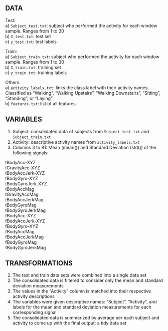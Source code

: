 DATA
----

Test:  
a) `Subject_test.txt`: subject who performed the activity for each
window sample. Ranges from 1 to 30  
b) `X_test.txt`: test set  
c) `y_test.txt`: test labels

Train:  
a) `Subject_train.txt`: subject who performed the activity for each
window sample. Ranges from 1 to 30  
b) `X_train.txt`: training set  
c) `y_train.txt`: training labels

Others:  
a) `activity_labels.txt`: links the class label with their activity
names. Classified as “Walking”, “Walking Upstairs”, “Walking
Downstairs”, “Sitting”, “Standing”, or “Laying”  
b) `features.txt`: list of all features

VARIABLES
---------

1.  Subject: consolidated data of subjects from `Subject_test.txt` and
    `Subject_train.txt`  
2.  Activity: descriptive activity names from `activity_labels.txt`  
3.  Columns 3 to 81: Mean (mean()) and Standard Deviation (std()) of the
    following signals:

tBodyAcc-XYZ  
tGravityAcc-XYZ  
tBodyAccJerk-XYZ  
tBodyGyro-XYZ  
tBodyGyroJerk-XYZ  
tBodyAccMag  
tGravityAccMag  
tBodyAccJerkMag  
tBodyGyroMag  
tBodyGyroJerkMag  
fBodyAcc-XYZ  
fBodyAccJerk-XYZ  
fBodyGyro-XYZ  
fBodyAccMag  
fBodyAccJerkMag  
fBodyGyroMag  
fBodyGyroJerkMag

TRANSFORMATIONS
---------------

1.  The test and train data sets were combined into a single data set
2.  The consolidated data is filtered to consider only the mean and
    standard deviation measurements
3.  The values in the “Activity” column is matched into their respective
    activity descriptions
4.  The variables were given descriptive names: “Subject”, “Activity”,
    and labels for the mean and standard deviation measurements for each
    corresponding signal
5.  The consolidated data is summarized by average per each subject and
    activity to come up with the final output: a tidy data set
